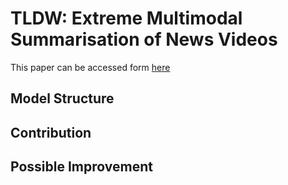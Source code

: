 # TLDW: Extreme Multimodal Summarisation of News Videos
This paper can be accessed form [here](https://arxiv.org/abs/2210.08481)
## Model Structure
## Contribution
## Possible Improvement